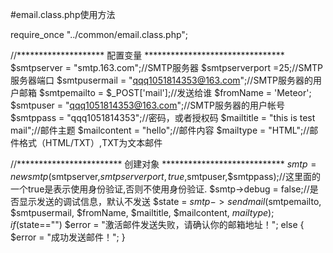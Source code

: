 #email.class.php使用方法

require_once "../common/email.class.php";

//******************** 配置变量 ********************************
$smtpserver = "smtp.163.com";//SMTP服务器
$smtpserverport =25;//SMTP服务器端口
$smtpusermail = "qqq1051814353@163.com";//SMTP服务器的用户邮箱
$smtpemailto = $_POST['mail'];//发送给谁
$fromName = 'Meteor';
$smtpuser = "qqq1051814353@163.com";//SMTP服务器的用户帐号
$smtppass = "qqq1051814353";//密码，或者授权码
$mailtitle = "this is test mail";//邮件主题
$mailcontent = "hello";//邮件内容
$mailtype = "HTML";//邮件格式（HTML/TXT）,TXT为文本邮件

//************************ 创建对象 ****************************
$smtp = new smtp($smtpserver,$smtpserverport,true,$smtpuser,$smtppass);//这里面的一个true是表示使用身份验证,否则不使用身份验证.
$smtp->debug = false;//是否显示发送的调试信息，默认不发送
$state = $smtp->sendmail($smtpemailto, $smtpusermail, $fromName, $mailtitle, $mailcontent, $mailtype);
if($state=="") 
	$error = "激活邮件发送失败，请确认你的邮箱地址！";
else {
	$error = "成功发送邮件！";
}

